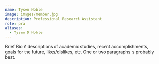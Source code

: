 ```yaml
---
name: Tysen Noble
image: images/member.jpg
description: Professional Research Assistant
role: pra
aliases:
  - Tysen D Noble
---
```

Brief Bio
A descriptions of academic studies, recent accomplishments, goals for the future, likes/dislikes, etc.
One or two paragraphs is probably best.
